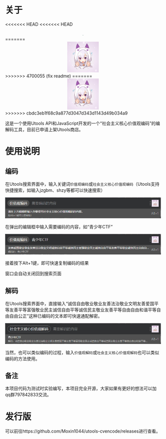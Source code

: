 # 关于
<<<<<<< HEAD
<<<<<<< HEAD
<center><img src="https://gitee.com/Moxin1044/utools-cvencode/raw/master/logo.png" style="zoom:10%;" /></center>
=======
<center><img src="./img/logo.png" style="zoom:10%;" /></center>
>>>>>>> 4700055 (fix readme)
=======
<center><img src="./img/logo.png" style="zoom:10%;" /></center>
>>>>>>> cbdc3eb1f68c9a877d3047d343d1143d49b034a9

这是一个使用Utools API和JavaScript开发的一个“社会主义核心价值观编码”的编解码工具，目前已申请上架Utools商店。

# 使用说明

## 编码

在Utools搜索界面中，输入关键词`价值观编码`或`社会主义核心价值观编码`（Utools支持快捷搜索，如输入jzgbm、shzy等都可以快速搜索）

![](./img/image-20230224195621200.png)

在弹出的编辑框中输入需要编码的内容，如“青少年CTF”

![](./img/image-20230224195651266.png)

接着按下Alt+1键，即可快速复制编码的结果

窗口会自动关闭回到搜索页面

## 解码

在Utools搜索界面中，直接输入“诚信自由敬业敬业友善法治敬业文明友善爱国平等友善平等富强敬业民主诚信自由平等诚信民主敬业友善平等自由自由和谐平等自由自由公正”这种已编码的文本即可快速通配解密。

![](./img/image-20230224195924763.png)

当然，也可以类似编码的过程，输入`价值观解码`或`社会主义核心价值观解码`也可以类似编码的方法使用。

## 备注

本项目代码为测试时实验编写，本项目完全开源，大家如果有更好的想法可以加qq群797842833交流。

# 发行版

可以前往https://github.com/Moxin1044/utools-cvencode/releases进行查看。
